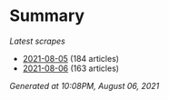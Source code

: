 # Summary
*Latest scrapes*
* [2021-08-05](https://github.com/nuuuwan/news_lk/blob/data/news_lk.2021-08-05.json) (184 articles)
* [2021-08-06](https://github.com/nuuuwan/news_lk/blob/data/news_lk.2021-08-06.json) (163 articles)

*Generated at 10:08PM, August 06, 2021*
